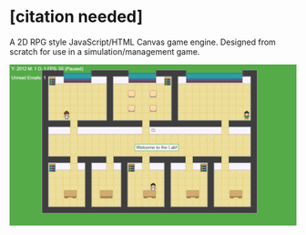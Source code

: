 # [citation needed]
A 2D RPG style JavaScript/HTML Canvas game engine. Designed from scratch for use in a simulation/management game.

![Demonstration Image](https://raw.githubusercontent.com/NiallArthurs/AcademiaManagement/master/assets/demo/ingameshot.png)
